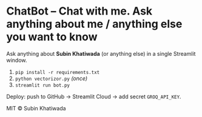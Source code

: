 # ChatBot – Chat with me. Ask anything about me / anything else you want to know

Ask anything about **Subin Khatiwada** (or anything else) in a single Streamlit window.

1. `pip install -r requirements.txt`
2. `python vectorizor.py` _(once)_
3. `streamlit run bot.py`

Deploy: push to GitHub → Streamlit Cloud → add secret `GROQ_API_KEY`.

MIT © Subin Khatiwada
